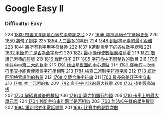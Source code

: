 # Google Easy II

### Difficulty: Easy

228 [1880 檢查某單詞是否等於兩單詞之合](./Google/1880.md) 
227 [1869 哪種連續子字符串更長](./Google/1869.md) 
226 [1859 將句子排序](./Google/1859.md) 
225 [1854 人口最多的年份](./Google/1854.md) 
224 [1848 到目標元素的最小距離](./Google/1848.md) 
223 [1844 將所有數字用字符替換](./Google/1844.md) 
222 [1837 K進制表示下的各位數字總和](./Google/1837.md) 
221 [1832 判斷句子是否為全字母句](./Google/1832.md) 
220 [1827 最小操作使數組嚴格遞增](./Google/1822.md) 
219 [1822 數組元素積的符號](./Google/1822.md) 
218 [1816 截斷句子](./Google/1816.md) 
217 [1805 字符串中不同整數的數目](./Google/1805.md) 
216 [1796 字符串中第二大的數字](./Google/1796.md) 
215 [1791 找出星型圖的中心節點](./Google/1791.md) 
214 [1790 僅執行一次字符串交換能否使兩個字符串相等](./Google/1790.md) 
213 [1784 檢查二進制字符串字段](./Google/1784.md) 
212 [1773 統計匹配檢索規則的數量](./Google/1763.md) 
212 [1768 交替合併字符串](./Google/1763.md) 
211 [1763 最長的美好子字符串](./Google/1763.md) 
210 [1748 唯一元素的和](./Google/1748.md) 
209 [1742 盒子中小球的最大數量](./Google/1742.md) 
208 [1732 找到最高海拔](./Google/1732.md)  
207 [1720 解碼異或後的數組](./Google/1720.md) 
206 [1716 計算力扣銀行的錢](./Google/1716.md) 
205 [1710 卡車上的最大單元素](./Google/1710.md) 
204 [1704 判斷字符串的兩半是否相似](./Google/1704.md) 
203 [1700 無法吃午餐的學生數量](./Google/1700.md) 
202 [1694 重新格式化電話號碼](./Google/1694.md) 
201 [1688 比賽中的配對次數](./Google/1688.md) 